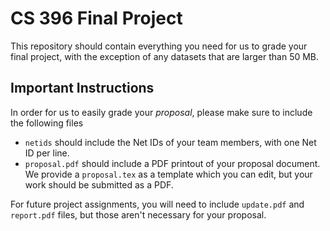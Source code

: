 # CS 396 Final Project

This repository should contain everything you need for us to grade your final
project, with the exception of any datasets that are larger than 50 MB.

## Important Instructions

In order for us to easily grade your *proposal*, please make sure to include
the following files

- `netids` should include the Net IDs of your team members, with one Net ID per
  line.
- `proposal.pdf` should include a PDF printout of your proposal document. We
  provide a `proposal.tex` as a template which you can edit, but your work
  should be submitted as a PDF.

For future project assignments, you will need to include `update.pdf` and
`report.pdf` files, but those aren't necessary for your proposal.
